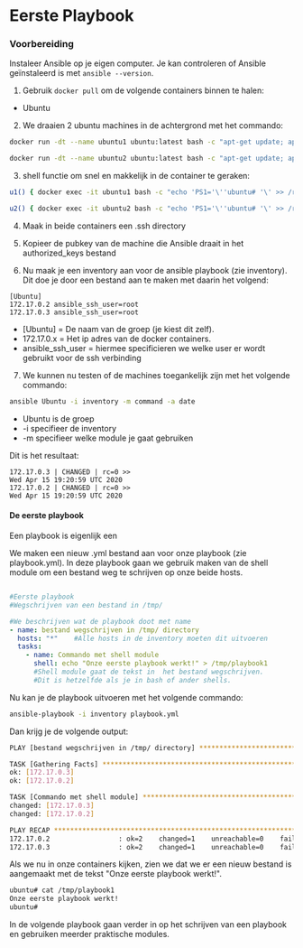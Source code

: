 # Eerste Playbook

### Voorbereiding

Instaleer Ansible op je eigen computer. Je kan controleren of Ansible geïnstaleerd is met `ansible --version`.

1. Gebruik `docker pull` om de volgende containers binnen te halen:

- Ubuntu

2. We draaien 2 ubuntu machines in de achtergrond met het commando:

```bash
docker run -dt --name ubuntu1 ubuntu:latest bash -c "apt-get update; apt-get install -y openssh-server net-tools vim; service ssh start; while true; do sleep 60; echo keepalive; done"
```

```bash
docker run -dt --name ubuntu2 ubuntu:latest bash -c "apt-get update; apt-get install -y openssh-server net-tools vim; service ssh start; while true; do sleep 60; echo keepalive; done"
```

3. shell functie om snel en makkelijk in de container te geraken:

```bash
u1() { docker exec -it ubuntu1 bash -c "echo 'PS1='\''ubuntu# '\' >> /root/.bashrc; bash"; }
```

```bash
u2() { docker exec -it ubuntu2 bash -c "echo 'PS1='\''ubuntu# '\' >> /root/.bashrc; bash"; }
```

4. Maak in beide containers een .ssh directory 

5. Kopieer de pubkey van de machine die Ansible draait in het authorized_keys bestand

6. Nu maak je een inventory aan voor de ansible playbook (zie inventory). Dit doe je door een bestand aan te maken met daarin het volgend: 

```
[Ubuntu]
172.17.0.2 ansible_ssh_user=root
172.17.0.3 ansible_ssh_user=root
```

* [Ubuntu] = De naam van de groep (je kiest dit zelf).
* 172.17.0.x = Het ip adres van de docker containers. 
* ansible_ssh_user = hiermee specificieren we welke user er wordt gebruikt voor de ssh verbinding

7. We kunnen nu testen of de machines toegankelijk zijn met het volgende commando:

```bash
ansible Ubuntu -i inventory -m command -a date
```

* Ubuntu is de groep
* -i specifieer de inventory 
* -m specifieer welke module je gaat gebruiken

Dit is het resultaat:

```
172.17.0.3 | CHANGED | rc=0 >>
Wed Apr 15 19:20:59 UTC 2020
172.17.0.2 | CHANGED | rc=0 >>
Wed Apr 15 19:20:59 UTC 2020
```

#### De eerste playbook

Een playbook is eigenlijk een 

We maken een nieuw .yml bestand aan voor onze playbook (zie playbook.yml). In deze playbook gaan we gebruik maken van de shell module om een bestand weg te schrijven op onze beide hosts.

```yml

#Eerste playbook 
#Wegschrijven van een bestand in /tmp/

#We beschrijven wat de playbook doot met name
- name: bestand wegschrijven in /tmp/ directory
  hosts: "*"    #Alle hosts in de inventory moeten dit uitvoeren
  tasks:        
    - name: Commando met shell module
      shell: echo "Onze eerste playbook werkt!" > /tmp/playbook1
      #Shell module gaat de tekst in  het bestand wegschrijven.
      #Dit is hetzelfde als je in bash of ander shells.
```


Nu kan je de playbook uitvoeren met het volgende commando:

```bash
ansible-playbook -i inventory playbook.yml
```

Dan krijg je de volgende output:

```bash
PLAY [bestand wegschrijven in /tmp/ directory] ********************************

TASK [Gathering Facts] ********************************************************
ok: [172.17.0.3]
ok: [172.17.0.2]

TASK [Commando met shell module] **********************************************
changed: [172.17.0.3]
changed: [172.17.0.2]

PLAY RECAP ********************************************************************
172.17.0.2                 : ok=2    changed=1    unreachable=0    failed=0
172.17.0.3                 : ok=2    changed=1    unreachable=0    failed=0
```

Als we nu in onze containers kijken, zien we dat we er een nieuw bestand is aangemaakt met de tekst "Onze eerste playbook werkt!".

```bash
ubuntu# cat /tmp/playbook1
Onze eerste playbook werkt!
ubuntu#
```

In de volgende playbook gaan verder in op het schrijven van een playbook en gebruiken meerder praktische modules.